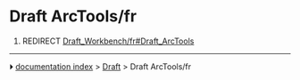 # Draft ArcTools/fr
1.  REDIRECT [Draft_Workbench/fr#Draft_ArcTools](Draft_Workbench/fr#Draft_ArcTools.md)



---
⏵ [documentation index](../README.md) > [Draft](Draft_Workbench.md) > Draft ArcTools/fr
